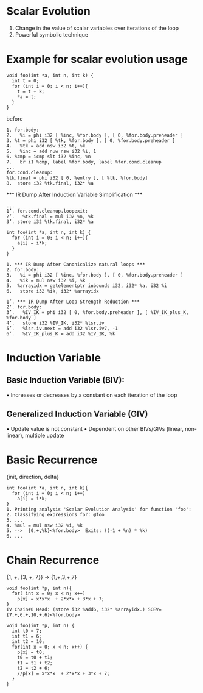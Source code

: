 # Scalar Evolution
1. Change in the value of scalar variables over iterations of the loop
2. Powerful symbolic technique

# Example for scalar evolution usage
```
void foo(int *a, int n, int k) {
  int t = 0;
  for (int i = 0; i < n; i++){
    t = t + k;
    *a = t;
  }
}
```

before
```
1. for.body:
2.   %i = phi i32 [ %inc, %for.body ], [ 0, %for.body.preheader ]
3. %t = phi i32 [ %tk, %for.body ], [ 0, %for.body.preheader ]
4.   %tk = add nsw i32 %t, %k
5.   %inc = add nuw nsw i32 %i, 1
6. %cmp = icmp slt i32 %inc, %n
7.   br i1 %cmp, label %for.body, label %for.cond.cleanup
...
for.cond.cleanup:
%tk.final = phi i32 [ 0, %entry ], [ %tk, %for.body]
8.  store i32 %tk.final, i32* %a
```

*** IR Dump After Induction Variable Simplification ***
```
...
1’. for.cond.cleanup.loopexit:
2’.   %tk.final = mul i32 %n, %k
3’. store i32 %tk.final, i32* %a
```


```
int foo(int *a, int n, int k) {
  for (int i = 0; i < n; i++){
    a[i] = i*k;
  }
}
```
```
1. *** IR Dump After Canonicalize natural loops ***
2. for.body:                                         
3.   %i = phi i32 [ %inc, %for.body ], [ 0, %for.body.preheader ]
4.   %ik = mul nsw i32 %i, %k
5.  %arrayidx = getelementptr inbounds i32, i32* %a, i32 %i
6.   store i32 %ik, i32* %arrayidx
```

```
1’. *** IR Dump After Loop Strength Reduction ***
2’. for.body:
3’.   %IV_IK = phi i32 [ 0, %for.body.preheader ], [ %IV_IK_plus_K, %for.body ]
4’.   store i32 %IV_IK, i32* %lsr.iv
5’.   %lsr.iv.next = add i32 %lsr.iv7, -1
6’.   %IV_IK_plus_K = add i32 %IV_IK, %k
```

# Induction Variable
## Basic Induction Variable (BIV):
• Increases or decreases by a constant on each iteration of the loop
## Generalized Induction Variable (GIV)
• Update value is not constant
• Dependent on other BIVs/GIVs (linear, non-linear), multiple update

# Basic Recurrence
{init, direction, delta}
```
int foo(int *a, int n, int k){
  for (int i = 0; i < n; i++)
    a[i] = i*k;
}
1. Printing analysis 'Scalar Evolution Analysis' for function 'foo':
2. Classifying expressions for: @foo
3. ... 
4. %mul = mul nsw i32 %i, %k
5. -->  {0,+,%k}<%for.body>  Exits: ((-1 + %n) * %k) 
6. ...
```

# Chain Recurrence
{1, +, {3, +, 7}} => {1,+,3,+,7}

```
void foo(int *p, int n){
  for( int x = 0; x < n; x++)
    p[x] = x*x*x  + 2*x*x + 3*x + 7;   
}
IV Chain#0 Head: (store i32 %add6, i32* %arrayidx.) SCEV={7,+,6,+,10,+,6}<%for.body>
```

```
void foo(int *p, int n) {
  int t0 = 7;
  int t1 = 6;
  int t2 = 10;
  for(int x = 0; x < n; x++) {
    p[x] = t0;
    t0 = t0 + t1;
    t1 = t1 + t2;
    t2 = t2 + 6;
    //p[x] = x*x*x  + 2*x*x + 3*x + 7;
  }
}
```
